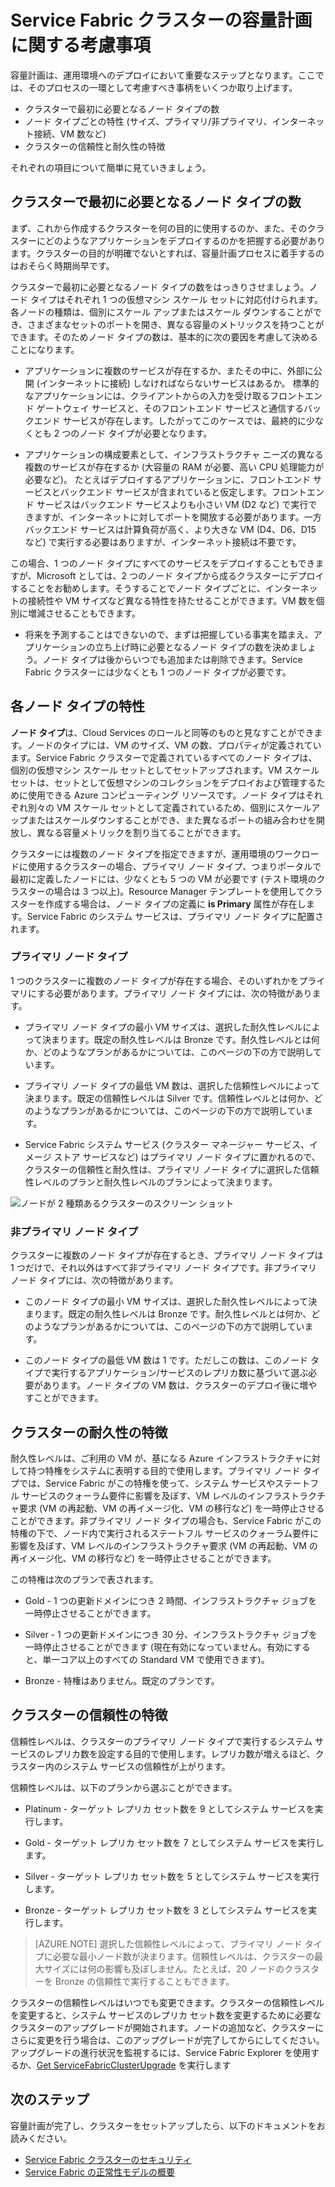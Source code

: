 <properties
   pageTitle="Service Fabric クラスターの容量計画 | Microsoft Azure"
   description="Service Fabric クラスターの容量計画に関する考慮事項。Nodetypes、持続性と信頼性レベル"
   services="service-fabric"
   documentationCenter=".net"
   authors="ChackDan"
   manager="timlt"
   editor=""/>

<tags
   ms.service="service-fabric"
   ms.devlang="dotnet"
   ms.topic="article"
   ms.tgt_pltfrm="na"
   ms.workload="na"
   ms.date="09/09/2016"
   ms.author="chackdan"/>


# Service Fabric クラスターの容量計画に関する考慮事項

容量計画は、運用環境へのデプロイにおいて重要なステップとなります。ここでは、そのプロセスの一環として考慮すべき事柄をいくつか取り上げます。

- クラスターで最初に必要となるノード タイプの数
- ノード タイプごとの特性 (サイズ、プライマリ/非プライマリ、インターネット接続、VM 数など)
- クラスターの信頼性と耐久性の特徴

それぞれの項目について簡単に見ていきましょう。

## クラスターで最初に必要となるノード タイプの数

まず、これから作成するクラスターを何の目的に使用するのか、また、そのクラスターにどのようなアプリケーションをデプロイするのかを把握する必要があります。クラスターの目的が明確でないとすれば、容量計画プロセスに着手するのはおそらく時期尚早です。

クラスターで最初に必要となるノード タイプの数をはっきりさせましょう。ノード タイプはそれぞれ 1 つの仮想マシン スケール セットに対応付けられます。各ノードの種類は、個別にスケール アップまたはスケール ダウンすることができ、さまざまなセットのポートを開き、異なる容量のメトリックスを持つことができます。そのためノード タイプの数は、基本的に次の要因を考慮して決めることになります。

- アプリケーションに複数のサービスが存在するか、またその中に、外部に公開 (インターネットに接続) しなければならないサービスはあるか。 標準的なアプリケーションには、クライアントからの入力を受け取るフロントエンド ゲートウェイ サービスと、そのフロントエンド サービスと通信するバックエンド サービスが存在します。したがってこのケースでは、最終的に少なくとも 2 つのノード タイプが必要となります。

- アプリケーションの構成要素として、インフラストラクチャ ニーズの異なる複数のサービスが存在するか (大容量の RAM が必要、高い CPU 処理能力が必要など)。 たとえばデプロイするアプリケーションに、フロントエンド サービスとバックエンド サービスが含まれていると仮定します。フロントエンド サービスはバックエンド サービスよりも小さい VM (D2 など) で実行できますが、インターネットに対してポートを開放する必要があります。一方バックエンド サービスは計算負荷が高く、より大きな VM (D4、D6、D15 など) で実行する必要はありますが、インターネット接続は不要です。

 この場合、1 つのノード タイプにすべてのサービスをデプロイすることもできますが、Microsoft としては、2 つのノード タイプから成るクラスターにデプロイすることをお勧めします。そうすることでノード タイプごとに、インターネットの接続性や VM サイズなど異なる特性を持たせることができます。VM 数を個別に増減させることもできます。

- 将来を予測することはできないので、まずは把握している事実を踏まえ、アプリケーションの立ち上げ時に必要となるノード タイプの数を決めましょう。ノード タイプは後からいつでも追加または削除できます。Service Fabric クラスターには少なくとも 1 つのノード タイプが必要です。

## 各ノード タイプの特性

**ノード タイプ**は、Cloud Services のロールと同等のものと見なすことができます。ノードのタイプには、VM のサイズ、VM の数、プロパティが定義されています。Service Fabric クラスターで定義されているすべてのノード タイプは、個別の仮想マシン スケール セットとしてセットアップされます。VM スケール セットは、セットとして仮想マシンのコレクションをデプロイおよび管理するために使用できる Azure コンピューティング リソースです。ノード タイプはそれぞれ別々の VM スケール セットとして定義されているため、個別にスケールアップまたはスケールダウンすることができ、また異なるポートの組み合わせを開放し、異なる容量メトリックを割り当てることができます。

クラスターには複数のノード タイプを指定できますが、運用環境のワークロードに使用するクラスターの場合、プライマリ ノード タイプ、つまりポータルで最初に定義したノードには、少なくとも 5 つの VM が必要です (テスト環境のクラスターの場合は 3 つ以上)。Resource Manager テンプレートを使用してクラスターを作成する場合は、ノード タイプの定義に **is Primary** 属性が存在します。Service Fabric のシステム サービスは、プライマリ ノード タイプに配置されます。

### プライマリ ノード タイプ
1 つのクラスターに複数のノード タイプが存在する場合、そのいずれかをプライマリにする必要があります。プライマリ ノード タイプには、次の特徴があります。

- プライマリ ノード タイプの最小 VM サイズは、選択した耐久性レベルによって決まります。既定の耐久性レベルは Bronze です。耐久性レベルとは何か、どのようなプランがあるかについては、このページの下の方で説明しています。

- プライマリ ノード タイプの最低 VM 数は、選択した信頼性レベルによって決まります。既定の信頼性レベルは Silver です。信頼性レベルとは何か、どのようなプランがあるかについては、このページの下の方で説明しています。

- Service Fabric システム サービス (クラスター マネージャー サービス、イメージ ストア サービスなど) はプライマリ ノード タイプに置かれるので、クラスターの信頼性と耐久性は、プライマリ ノード タイプに選択した信頼性レベルのプランと耐久性レベルのプランによって決まります。

![ノードが 2 種類あるクラスターのスクリーン ショット][SystemServices]


### 非プライマリ ノード タイプ
クラスターに複数のノード タイプが存在するとき、プライマリ ノード タイプは 1 つだけで、それ以外はすべて非プライマリ ノード タイプです。非プライマリ ノード タイプには、次の特徴があります。

- このノード タイプの最小 VM サイズは、選択した耐久性レベルによって決まります。既定の耐久性レベルは Bronze です。耐久性レベルとは何か、どのようなプランがあるかについては、このページの下の方で説明しています。

- このノード タイプの最低 VM 数は 1 です。ただしこの数は、このノード タイプで実行するアプリケーション/サービスのレプリカ数に基づいて選ぶ必要があります。ノード タイプの VM 数は、クラスターのデプロイ後に増やすことができます。


## クラスターの耐久性の特徴

耐久性レベルは、ご利用の VM が、基になる Azure インフラストラクチャに対して持つ特権をシステムに表明する目的で使用します。プライマリ ノード タイプでは、Service Fabric がこの特権を使って、システム サービスやステートフル サービスのクォーラム要件に影響を及ぼす、VM レベルのインフラストラクチャ要求 (VM の再起動、VM の再イメージ化、VM の移行など) を一時停止させることができます。非プライマリ ノード タイプの場合も、Service Fabric がこの特権の下で、ノード内で実行されるステートフル サービスのクォーラム要件に影響を及ぼす、VM レベルのインフラストラクチャ要求 (VM の再起動、VM の再イメージ化、VM の移行など) を一時停止させることができます。

この特権は次のプランで表されます。

- Gold - 1 つの更新ドメインにつき 2 時間、インフラストラクチャ ジョブを一時停止させることができます。

- Silver - 1 つの更新ドメインにつき 30 分、インフラストラクチャ ジョブを一時停止させることができます (現在有効になっていません。有効にすると、単一コア以上のすべての Standard VM で使用できます)。

- Bronze - 特権はありません。既定のプランです。

## クラスターの信頼性の特徴

信頼性レベルは、クラスターのプライマリ ノード タイプで実行するシステム サービスのレプリカ数を設定する目的で使用します。レプリカ数が増えるほど、クラスター内のシステム サービスの信頼性が上がります。

信頼性レベルは、以下のプランから選ぶことができます。

- Platinum - ターゲット レプリカ セット数を 9 としてシステム サービスを実行します。

- Gold - ターゲット レプリカ セット数を 7 としてシステム サービスを実行します。

- Silver - ターゲット レプリカ セット数を 5 としてシステム サービスを実行します。

- Bronze - ターゲット レプリカ セット数を 3 としてシステム サービスを実行します。

>[AZURE.NOTE] 選択した信頼性レベルによって、プライマリ ノード タイプに必要な最小ノード数が決まります。信頼性レベルは、クラスターの最大サイズには何の影響も及ぼしません。たとえば、20 ノードのクラスターを Bronze の信頼性で実行することもできます。

 クラスターの信頼性レベルはいつでも変更できます。クラスターの信頼性レベルを変更すると、システム サービスのレプリカ セット数を変更するために必要なクラスターのアップグレードが開始されます。ノードの追加など、クラスターにさらに変更を行う場合は、このアップグレードが完了してからにしてください。アップグレードの進行状況を監視するには、Service Fabric Explorer を使用するか、[Get ServiceFabricClusterUpgrade](https://msdn.microsoft.com/library/mt126012.aspx) を実行します

<!--Every topic should have next steps and links to the next logical set of content to keep the customer engaged-->
## 次のステップ

容量計画が完了し、クラスターをセットアップしたら、以下のドキュメントをお読みください。
- [Service Fabric クラスターのセキュリティ](service-fabric-cluster-security.md)
- [Service Fabric の正常性モデルの概要](service-fabric-health-introduction.md)

<!--Image references-->
[SystemServices]: ./media/service-fabric-cluster-capacity/SystemServices.png

<!---HONumber=AcomDC_0921_2016-->